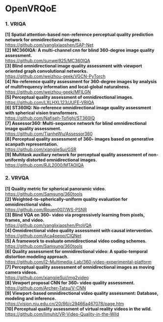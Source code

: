 # OpenVRQoE

### 1. VRIQA
**[1] Spatial attention-based non-reference perceptual quality prediction network for omnidirectional images.**<br>
<https://github.com/yanglixiaoshen/SAP-Net><br>
**[2] MC360IQA: A multi-channel cnn for blind 360-degree image quality assessment.**<br>
<https://github.com/sunwei925/MC360IQA><br>
**[3] Blind omnidirectional image quality assessment with viewport oriented graph convolutional networks.**<br>
<https://github.com/weizhou-geek/VGCN-PyTorch><br>
**[4] No-reference quality assessment for 360-degree images by analysis of multifrequency information and local-global naturalness.**<br>
<https://github.com/weizhou-geek/MFILGN><br>
**[5] Perceptual quality assessment of omnidirectional images.**<br>
<https://github.com/LXLHXL123/JUFE-VRIQA><br>
**[6] ST360IQ: No-reference omnidirectional image quality assessment with spherical vision transformers.**<br>
<https://github.com/Nafiseh-Tofighi/ST360IQ><br>
**[7] Assessor360: Multi-sequence network for blind omnidirectional image quality assessment.**<br>
<https://github.com/TianheWu/Assessor360><br>
**[8] Perceptual quality assessment of 360◦ images based on generative scanpath representation.**<br>
<https://github.com/xiangjieSui/GSR><br>
**[9] Multitask auxiliary network for perceptual quality assessment of non-uniformly distorted omnidirectional images.**<br>
<https://github.com/RJL2000/MTAOIQA><br>

### 2. VRVQA
**[1] Quality metric for spherical panoramic video.**<br>
<https://github.com/Samsung/360tools><br>
**[2] Weighted-to-spherically-uniform quality evaluation for omnidirectional video.**<br>
<https://github.com/Rouen007/WS-PSNR><br>
**[3] Blind VQA on 360◦ video via progressively learning from pixels, frames, and video.**<br>
<https://github.com/yanglixiaoshen/ProVQA><br>
**[4] Omnidirectional video quality assessment with causal intervention.**<br>
<https://github.com/Aca4peop/CIQNet><br>
**[5] A framework to evaluate omnidirectional video coding schemes.**<br>
<https://github.com/Samsung/360tools><br>
**[6] Quality assessment for omnidirectional video: A spatio-temporal distortion modeling approach.**<br>
<https://github.com/I2-Multimedia-Lab/360-video-experimental-platform><br>
**[7] Perceptual quality assessment of omnidirectional images as moving camera videos.**<br>
<https://github.com/xiangjieSui/img2video><br>
**[8] Vewport proposal CNN for 360◦ video quality assessment.**<br>
<https://github.com/Archer-Tatsu/V-CNN><br>
**[9] Viewport-based omnidirectional video quality assessment: Database, modeling and inference.**<br>
<https://vision.nju.edu.cn/20/86/c29466a467078/page.htm><br>
**[10] Perceptual quality assessment of virtual reality videos in the wild.**<br>
<https://github.com/limuhit/VR-Video-Quality-in-the-Wild><br>
